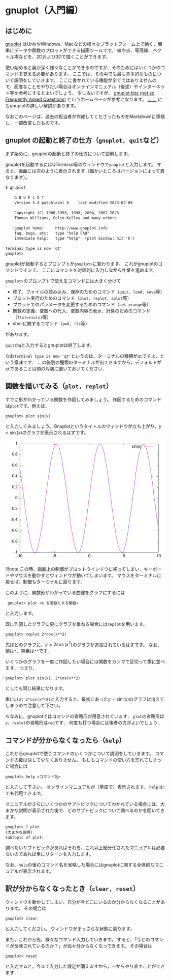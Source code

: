 # gnuplot（入門編）

## はじめに

[gnuplot](http://www.gnuplot.info/) はUnixやWindows、Macなどの様々なプラットフォーム上で動く、簡単にデータや関数のプロットができる描画ツールです。
線や点、等高線、ベクトル場などを、2Dおよび3Dで描くことができます。

使い始めると奥が深く様々なことができるのですが、そのためにはいくつかのコマンドを覚える必要があります。
ここでは、その中でも最も基本的なものについて説明をしていきます。
ここに書かれている機能が全てではありませんので、高度なことをやりたい場合はオンラインマニュアル（後述）やインターネット等を参考にするとよいでしょう。
少し古いですが、
[gnuplot tips (not so Frequently Asked Questions)](http://lowrank.net/gnuplot/)
というホームページが参考になります。
[ここ](https://ss.scphys.kyoto-u.ac.jp/person/yonezawa/contents/program/gnuplot/index.html)
にもgnuplotの詳しい解説があります。


なおこのページは、過去の担当者が作成してくださったものをMarkdownに移植し，一部改変したものです。





## gnuplot の起動と終了の仕方（`gnuplot, quit`など）

まず始めに、gnuplotの起動と終了の仕方について説明します。

gnuplotを起動するにはQTerminal等のウィンドウで`gnuplot`と入力します。
すると、画面には次のように表示されます（細かいところはバージョンによって異なります）。
```
$ gnuplot

	G N U P L O T
	Version 5.4 patchlevel 6    last modified 2023-02-09

	Copyright (C) 1986-1993, 1998, 2004, 2007-2023
	Thomas Williams, Colin Kelley and many others

	gnuplot home:     http://www.gnuplot.info
	faq, bugs, etc:   type "help FAQ"
	immediate help:   type "help"  (plot window: hit 'h')

Terminal type is now 'qt'
gnuplot> 
```


gnuplotが起動するとプロンプトが`gnuplot>`に変わります。
これがgnuplotのコマンドラインで、
ここにコマンドを対話的に入力しながら作業を進めます。

`gnuplot>`のプロンプトで使えるコマンドには大きく分けて

- 終了、ファイルの読み込み、保存のためのコマンド（`quit, load, save`等）
- プロット実行のためのコマンド（`plot, replot, splot`等）
- プロットでのパラメータを変更するためのコマンド（`set xrange`等）
- 関数の定義、変数への代入、変数内容の表示、計算のためのコマンド（`f(x)=sin(x)`等）
- shellに関するコマンド（`pwd, !ls`等）

があります。

`quit`か`q`と入力するとgnuplotは終了します。


なお`Terminal type is now 'qt'`というのは，ターミナルの種類が`qt`ですよ，という意味です．
この後別の種類のターミナルが出てきますから，デフォルトが`qt`であることは頭の片隅に置いておいてください．



## 関数を描いてみる（`plot, replot`）

すでに形がわかっている関数を作図してみましょう。
作図するためのコマンドは`plot`です。例えば、
```
gnuplot> plot sin(x)
```
と入力してみましょう。Gnuplotというタイトルのウィンドウが立ち上がり、$y=\sin(x)$のグラフが表示されるはずです。

![$y=\sin(x)$のグラフ](figs/sin.png)


!!!note
    この時、画面上の制御がプロットウインドウに移ってしまい、キーボードやマウスを動かすとウィンドウが動いてしまいます。
    マウスをターミナルに戻せば，制御もターミナルに戻ります．


このように、関数形がわかっている曲線をグラフにするには
```
 gnuplot> plot <x を変数とする関数>
```
と入力します。


既に作図したグラフに更にグラフを重ねる場合には`replot`を用います。
```
gnuplot> replot 2*cos(x**2)
```
先ほどのグラフに、$y=2\cos(x^2)$のグラフが追加されているはずです。
なお、積は`*`、冪乗は`**`です．


いくつかのグラフを一度に作図したい場合には関数をカンマで区切って横に並べます。
つまり、
```
gnuplot> plot sin(x), 2*cos(x**2)
```
としても同じ結果になります。



単に`plot 2*cos(x**2)`と入力すると、最初にあった$y=\sin(x)$のグラフは消えてしまうので注意して下さい。


ちなみに，gnuplotではコマンドの省略形が用意されています．
`plot`の省略形は`p`，`replot`の省略形は`rep`です．
何度も打つ場合には後者の方がよいでしょう．




## コマンドが分からなくなったら（`help`）
これからgnuplotで使うコマンドのいくつかについて説明をしていきます。
コマンドの数は決して少なくありません。
もしもコマンドの使い方を忘れてしまった場合には
```
gnuplot> help <コマンド名>
```
と入力して下さい。
オンラインマニュアルが（英語で）表示されます。
`help`は`?`でも代用できます。

マニュアルがさらにいくつかのサブトピックについてわかれている場合には、大まかな説明が表示された後で、どのサブトピックについて調べるのかを聞いてきます。
```
gnuplot> ? plot
(大まかな説明)
Subtopic of plot:
```
調べたいサブトピックがあればそれを、これ以上細分化されたマニュアルは必要ないのであれば単にリターンを入力します。

なお、`help`の後のコマンド名を省略した場合にはgnuplotに関する全体的なマニュアルが表示されます。




## 訳が分からなくなったとき（`clear, reset`）
ウィンドウを動かしてしまい、自分が今どこにいるのか分からなくなることがあります。
その場合は
```
gnuplot> clear
```
と入力してください。
ウィンドウがまっさらな状態に戻ります。

また，これから先、様々なコマンド入力していきます。
すると、「今どのコマンドが反映されているのか？」が段々分からなくなってきます。
その場合は
```
gnuplot> reset
```
と入力すると，今まで入力した設定が消えますから，一からやり直すことができます．
